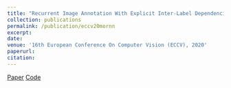 ```yaml
---
title: "Recurrent Image Annotation With Explicit Inter-Label Dependencies"
collection: publications
permalink: /publication/eccv20mornn
excerpt: 
date: 
venue: '16th European Conference On Computer Vision (ECCV), 2020'
paperurl:
citation:
---
```


[Paper](https://www.ecva.net/papers/eccv_2020/papers_ECCV/papers/123740188.pdf)
[Code](https://github.com/ayushidutta/multi-order-rnn/)
